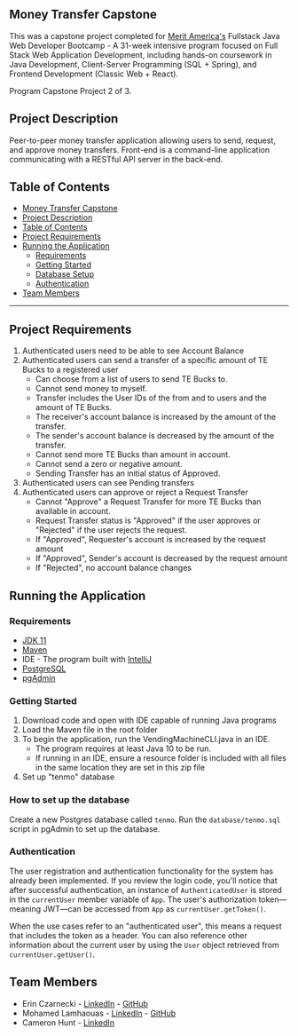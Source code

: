 ## Money Transfer Capstone
This was a capstone project completed for [Merit America's](https://meritamerica.org/) Fullstack Java Web Developer Bootcamp - A 31-week intensive program focused on Full Stack Web Application Development, including hands-on 
coursework in Java Development, Client-Server Programming (SQL + Spring), and Frontend Development (Classic Web + React).  

Program Capstone Project 2 of 3.  

## Project Description
Peer-to-peer money transfer application allowing users to send, request, and approve money transfers. Front-end is a command-line application communicating with a RESTful API server in the back-end.


## Table of Contents
- [Money Transfer Capstone](#money-transfer-capstone)
- [Project Description](#project-description)
- [Table of Contents](#table-of-contents)
- [Project Requirements](#project-requirements)
- [Running the Application](#running-the-application)
  - [Requirements](#requirements)
  - [Getting Started](#getting-started)
  - [Database Setup](#how-to-set-up-the-database)
  - [Authentication](#authentication)
- [Team Members](#team-members)

---

## Project Requirements
1. Authenticated users need to be able to see Account Balance
2. Authenticated users can send a transfer of a specific amount of TE Bucks to a registered user
   - Can choose from a list of users to send TE Bucks to.
   - Cannot send money to myself.
   - Transfer includes the User IDs of the from and to users and the amount of TE Bucks.
   - The receiver's account balance is increased by the amount of the transfer.
   - The sender's account balance is decreased by the amount of the transfer.
   - Cannot send more TE Bucks than amount in account.
   - Cannot send a zero or negative amount.
   - Sending Transfer has an initial status of Approved.
3. Authenticated users can see Pending transfers
4. Authenticated users can approve or reject a Request Transfer
   - Cannot "Approve" a Request Transfer for more TE Bucks than available in account.
   - Request Transfer status is "Approved" if the user approves or "Rejected" if the user rejects the request.
   - If "Approved", Requester's account is increased by the request amount
   - If "Approved", Sender's account is decreased by the request amount
   - If "Rejected", no account balance changes

## Running the Application

### Requirements
- [JDK 11](https://www.oracle.com/java/technologies/javase/jdk11-archive-downloads.html)
- [Maven](https://maven.apache.org/download.cgi)
- IDE - The program built with [IntelliJ](https://www.jetbrains.com/idea/)
- [PostgreSQL](https://www.postgresql.org/)
- [pgAdmin](https://www.pgadmin.org/download/)

### Getting Started
1. Download code and open with IDE capable of running Java programs
2. Load the Maven file in the root folder
3. To begin the application, run the VendingMachineCLI.java in an IDE.
   - The program requires at least Java 10 to be run. 
   - If running in an IDE, ensure a resource folder is included with all files in the same location they are set in this zip file
4. Set up "tenmo" database

### How to set up the database

Create a new Postgres database called `tenmo`. Run the `database/tenmo.sql` script in pgAdmin to set up the database.

### Authentication

The user registration and authentication functionality for the system has already been implemented. If you review the login code, you'll notice that after successful authentication, an instance of `AuthenticatedUser` is stored in the `currentUser` member variable of `App`. The user's authorization token—meaning JWT—can be accessed from `App` as `currentUser.getToken()`.

When the use cases refer to an "authenticated user", this means a request that includes the token as a header. You can also reference other information about the current user by using the `User` object retrieved from `currentUser.getUser()`.

## Team Members 
- Erin Czarnecki - <a href="https://www.linkedin.com/in/erin-czarnecki" target="_blank">LinkedIn</a> - <a href="https://github.com/erinczarnecki" target="_blank">GitHub</a>
- Mohamed Lamhaouas - <a href="https://www.linkedin.com/in/simohamed-lamhaouas/" target="_blank">LinkedIn</a> - <a href="https://github.com/lamhaouas" target="_blank">GitHub</a>
- Cameron Hunt - <a href="https://www.linkedin.com/in/b-cameron-hunt/" target="_blank">LinkedIn</a>
